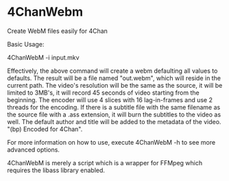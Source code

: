 4ChanWebm
=========

Create WebM files easily for 4Chan

Basic Usage:

4ChanWebM -i input.mkv

Effectively, the above command will create a webm defaulting all values to defaults. The result will be a file named "out.webm", which will reside in the current path. The video's resolution will be the same as the source, it will be limited to 3MB's, it will record 45 seconds of video starting from the beginning. The encoder will use 4 slices with 16 lag-in-frames and use 2 threads for the encoding. If there is a subtitle file with the same filename as the source file with a .ass extension, it will burn the subtitles to the video as well. The default author and title will be added to the metadata of the video. "(bp) Encoded for 4Chan".

For more information on how to use, execute 4ChanWebM -h to see more advanced options.

4ChanWebM is merely a script which is a wrapper for FFMpeg which requires the libass library enabled.
